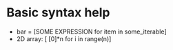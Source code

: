 # Basic syntax help

- bar = [SOME EXPRESSION for item in some_iterable]
- 2D array: [ [0]*n for i in range(n)]